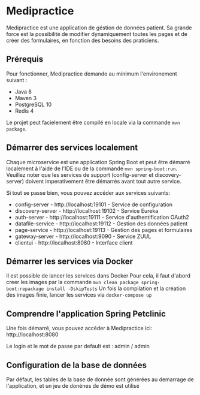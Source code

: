 # Medipractice

Medipractice est une application de géstion de données patient.
Sa grande force est la possibilité de modifier dynamiquement toutes les pages et de créer des formulaires, en fonction des besoins des praticiens.

## Prérequis
Pour fonctionner, Medipractice demande au minimum l'environement suivant :

- Java 8
- Maven 3
- PostgreSQL 10 
- Redis 4

Le projet peut facielement être compilé en locale via la commande `mvn package`.


## Démarrer des services localement
Chaque microservice est une application Spring Boot et peut être démarré localement à l'aide de l'IDE ou de la commande `mvn spring-boot:run`. 
Veuillez noter que les services de support (config-server et discovery-server) doivent imperativement être démarrés avant tout autre service.

Si tout se passe bien, vous pouvez accéder aux services suivants:
* config-server     - http://localhost:19101 - Service de configuration
* discovery-server  - http://localhost:19102 - Service Eureka
* auth-server       - http://localhost:19111 - Service d'authentification OAuth2
* datafile-service  - http://localhost:19112 - Gestion des données patient
* page-service      - http://localhost:19113 - Gestion des pages et formulaires
* gateway-server    - http://localhost:9090 - Service ZUUL
* clientui          - http://localhost:8080 - Interface client

## Démarrer les services via Docker
Il est possible de lancer les services dans Docker
Pour cela, il faut d'abord creer les images par la commande `mvn clean package spring-boot:repackage install -DskipTests`
Un fois la compilation et la création des images finie, lancer les services via `docker-compose up`


## Comprendre l'application Spring Petclinic

Une fois démarré, vous pouvez accéder à Medipractice ici: http://localhost:8080

Le login et le mot de passe par default est : admin / admin


## Configuration de la base de données

Par défaut, les tables de la base de donnée sont générées au demarrage de l'application, et un jeu de donénes de démo est utilisé

